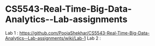 # CS5543-Real-Time-Big-Data-Analytics--Lab-assignments

Lab 1 : https://github.com/PoojaShekhar/CS5543-Real-Time-Big-Data-Analytics--Lab-assignments/wiki/Lab-1
Lab 2 : 
